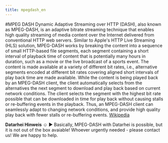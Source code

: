 ```yaml
---
title: mpegdash_en
---
```

#MPEG DASH
Dynamic Adaptive Streaming over HTTP (DASH), also known as MPEG-DASH, is an adaptive bitrate streaming technique that enables high quality streaming of media content over the Internet delivered from conventional HTTP web servers. Similar to Apple's HTTP Live Streaming (HLS) solution, MPEG-DASH works by breaking the content into a sequence of small HTTP-based file segments, each segment containing a short interval of playback time of content that is potentially many hours in duration, such as a movie or the live broadcast of a sports event. The content is made available at a variety of different bit rates, i.e., alternative segments encoded at different bit rates covering aligned short intervals of play back time are made available. While the content is being played back by an MPEG-DASH client, the client automatically selects from the alternatives the next segment to download and play back based on current network conditions. The client selects the segment with the highest bit rate possible that can be downloaded in time for play back without causing stalls or re-buffering events in the playback. Thus, an MPEG-DASH client can seamlessly adapt to changing network conditions, and provide high quality play back with fewer stalls or re-buffering events. <a href="https://en.wikipedia.org/wiki/Dynamic_Adaptive_Streaming_over_HTTP" target="_blank">Wikipedia</a>

**Datarhei Hinweis** ☺ ► Basically, MPEG-DASH with Datarhei is possible, but it is not out of the box avaiable! Whoever urgently needed - please contact us! We are happy to help.